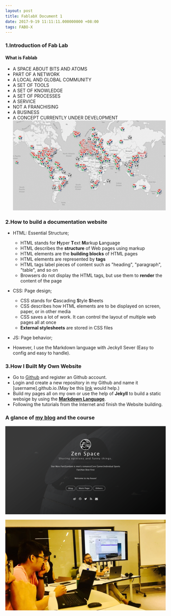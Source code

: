 ```yaml
---
layout: post  
title: FablabX Document 1
date: 2017-9-19 11:11:11.000000000 +08:00  
tags: FABO-X  
---
```


### 1.Introduction of Fab Lab

#### What is Fablab

+ A SPACE ABOUT BITS AND ATOMS
+ PART OF A NETWORK
+ A LOCAL AND GLOBAL COMMUNITY
+ A SET OF TOOLS
+ A SET OF KNOWLEDGE
+ A SET OF PROCESSES
+ A SERVICE
+ NOT A FRANCHISING
+ A BUSINESS
+ A CONCEPT CURRENTLY UNDER DEVELOPMENT
![Fablab Distribution](https://raw.githubusercontent.com/KhaosZen/khaoszen.github.io/master/_posts/pics/Fablabdistro.png)

### 2.How to build a documentation website
+ HTML: Essential Structure;
	+ HTML stands for **H**yper **T**ext **M**arkup **L**anguage
	+ HTML describes the **structure** of Web pages using markup
	+ HTML elements are the **building blocks** of HTML pages
	+ HTML elements are represented by **tags**
	+ HTML tags label pieces of content such as "heading", "paragraph", "table", and so on
	+ Browsers do not display the HTML tags, but use them to **render** the content of the page
+ CSS: Page design;
	+ CSS stands for **C**ascading **S**tyle **S**heets
	+ CSS describes how HTML elements are to be displayed on screen, paper, or in other media
	+ CSS saves a lot of work. It can control the layout of multiple web pages all at once
	+ **External stylesheets** are stored in CSS files
+ JS: Page behavior;

+ However, I use the Markdown language with Jeckyll Sever (Easy to config and easy to handle).

### 3.How I Built My Own Website
+ Go to [Github](https://www.github.com) and register an Github account.
+ Login and create a new repository in my Github and name it [username].github.io.(May be this [link](https://pages.github.com/) would help.)
+ Build my pages all on my own or use the help of **Jekyll** to build a static websige by using the [**Markdown Language**](https://guides.github.com/features/mastering-markdown/).
+ Following the tutorials from the Internet and finish the Website building.

### A glance of [my blog](https://khaoszen.github.io) and the course
![My Page](https://raw.githubusercontent.com/KhaosZen/khaoszen.github.io/master/_posts/pics/MyPages.png)

![My Page](https://raw.githubusercontent.com/KhaosZen/khaoszen.github.io/master/_posts/pics/Inthecourse.jpg)
